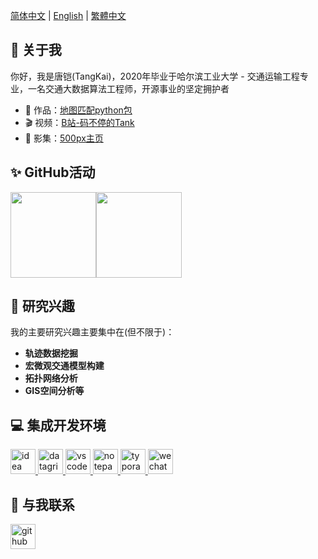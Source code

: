 [简体中文](./README.md) | [English](./README_EN.md) | [繁體中文](./README_HK.md)


<h2>👋 关于我</h2>

你好，我是唐铠(TangKai)，2020年毕业于哈尔滨工业大学 - 交通运输工程专业，一名交通大数据算法工程师，开源事业的坚定拥护者

- 📰 作品：<a href="https://github.com/zdsjjtTLG/TrackIt" target="_blank">地图匹配python包</a>
- 🎬 视频：<a href="https://space.bilibili.com/49719605" target="_blank">B站-码不停的Tank</a>
- 🌈 影集：<a href="https://500px.com.cn/tangkai" target="_blank">500px主页</a>


<h2>✨ GitHub活动</h2>

<img align="" height="137px" src="https://github-readme-stats.vercel.app/api?username=zdsjjtTLG&hide_title=true&hide_border=true&show_icons=true&include_all_commits=true&line_height=21&bg_color=0,EC6C6C,FFD479,FFFC79,73FA79&theme=graywhite&locale=cn" /><img align="" height="137px" src="https://github-readme-stats.vercel.app/api/top-langs/?username=zdsjjtTLG&hide_title=true&hide_border=true&layout=compact&bg_color=0,73FA79,73FDFF,D783FF&theme=graywhite&locale=cn" />



<h2>🧐 研究兴趣</h2>

我的主要研究兴趣主要集中在(但不限于)：

- **轨迹数据挖掘**
- **宏微观交通模型构建**
- **拓扑网络分析**
- **GIS空间分析等**

<h2>💻 集成开发环境</h2>

<p>
	<a href="https://www.jetbrains.com/idea/" target="_blank"> <img src="https://cdn.jsdelivr.net/gh/devicons/devicon@latest/icons/intellij/intellij-original.svg" alt="idea" height="40"/> </a>
    <a href="https://www.jetbrains.com/datagrip/" target="_blank"> <img src="https://cdn.jsdelivr.net/gh/devicons/devicon@latest/icons/datagrip/datagrip-original.svg" alt="datagrip" height="40"/> </a>
    <a href="https://code.visualstudio.com/" target="_blank"> <img src="https://cdn.jsdelivr.net/gh/devicons/devicon@latest/icons/vscode/vscode-original.svg" alt="vscode" height="40"/> </a>
    <a href="https://notepad-plus-plus.org/" target="_blank"> <img src="https://notepad-plus-plus.org/images/logo.svg" alt="notepad-plus-plus" height="40"/> </a>
    <a href="https://typora.io/" target="_blank"> <img src="https://typora.io/img/favicon-64.png" alt="typora" height="40"/> </a>
    <a href="https://developers.weixin.qq.com/miniprogram/dev/devtools/stable.html" target="_blank"> <img src="https://www.vectorlogo.zone/logos/wechat/wechat-icon.svg" alt="wechat" height="40"/> </a>
</p>


<h2>💬 与我联系</h2>

<p align="left">
    <a href="https://github.com/zdsjjtTLG" target="blank">
        <img src="https://cdn.jsdelivr.net/gh/devicons/devicon@latest/icons/github/github-original.svg" alt="github" height="40" />
    </a>

</p>


